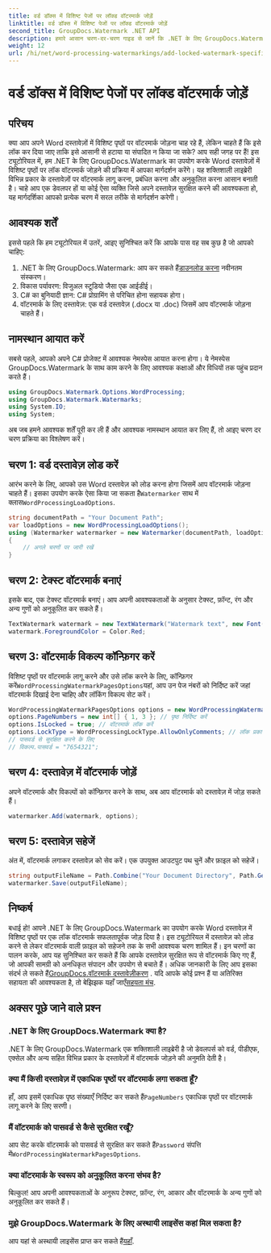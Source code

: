 ```yaml
---
title: वर्ड डॉक्स में विशिष्ट पेजों पर लॉक्ड वॉटरमार्क जोड़ें
linktitle: वर्ड डॉक्स में विशिष्ट पेजों पर लॉक्ड वॉटरमार्क जोड़ें
second_title: GroupDocs.Watermark .NET API
description: हमारे आसान चरण-दर-चरण गाइड से जानें कि .NET के लिए GroupDocs.Watermark का उपयोग करके Word दस्तावेज़ों में विशिष्ट पृष्ठों पर लॉक किए गए वॉटरमार्क को कैसे जोड़ा जाए।
weight: 12
url: /hi/net/word-processing-watermarkings/add-locked-watermark-specific-pages-word-docs/
---
```


# वर्ड डॉक्स में विशिष्ट पेजों पर लॉक्ड वॉटरमार्क जोड़ें

## परिचय
क्या आप अपने Word दस्तावेज़ों में विशिष्ट पृष्ठों पर वॉटरमार्क जोड़ना चाह रहे हैं, लेकिन चाहते हैं कि इसे लॉक कर दिया जाए ताकि इसे आसानी से हटाया या संपादित न किया जा सके? आप सही जगह पर हैं! इस ट्यूटोरियल में, हम .NET के लिए GroupDocs.Watermark का उपयोग करके Word दस्तावेज़ों में विशिष्ट पृष्ठों पर लॉक वॉटरमार्क जोड़ने की प्रक्रिया में आपका मार्गदर्शन करेंगे। यह शक्तिशाली लाइब्रेरी विभिन्न प्रकार के दस्तावेज़ों पर वॉटरमार्क लागू करना, प्रबंधित करना और अनुकूलित करना आसान बनाती है। चाहे आप एक डेवलपर हों या कोई ऐसा व्यक्ति जिसे अपने दस्तावेज़ सुरक्षित करने की आवश्यकता हो, यह मार्गदर्शिका आपको प्रत्येक चरण में सरल तरीके से मार्गदर्शन करेगी।
## आवश्यक शर्तें
इससे पहले कि हम ट्यूटोरियल में उतरें, आइए सुनिश्चित करें कि आपके पास वह सब कुछ है जो आपको चाहिए:
1.  .NET के लिए GroupDocs.Watermark: आप कर सकते हैं[डाउनलोड करना](https://releases.groupdocs.com/Watermark/net/) नवीनतम संस्करण।
2. विकास पर्यावरण: विजुअल स्टूडियो जैसा एक आईडीई।
3. C# का बुनियादी ज्ञान: C# प्रोग्रामिंग से परिचित होना सहायक होगा।
4. वॉटरमार्क के लिए दस्तावेज़: एक वर्ड दस्तावेज़ (.docx या .doc) जिसमें आप वॉटरमार्क जोड़ना चाहते हैं।
## नामस्थान आयात करें
सबसे पहले, आपको अपने C# प्रोजेक्ट में आवश्यक नेमस्पेस आयात करना होगा। ये नेमस्पेस GroupDocs.Watermark के साथ काम करने के लिए आवश्यक कक्षाओं और विधियों तक पहुंच प्रदान करते हैं।
```csharp
using GroupDocs.Watermark.Options.WordProcessing;
using GroupDocs.Watermark.Watermarks;
using System.IO;
using System;
```
अब जब हमने आवश्यक शर्तें पूरी कर ली हैं और आवश्यक नामस्थान आयात कर लिए हैं, तो आइए चरण दर चरण प्रक्रिया का विश्लेषण करें।
## चरण 1: वर्ड दस्तावेज़ लोड करें
 आरंभ करने के लिए, आपको उस Word दस्तावेज़ को लोड करना होगा जिसमें आप वॉटरमार्क जोड़ना चाहते हैं। इसका उपयोग करके ऐसा किया जा सकता है`Watermarker` साथ में क्लास`WordProcessingLoadOptions`.
```csharp
string documentPath = "Your Document Path";
var loadOptions = new WordProcessingLoadOptions();
using (Watermarker watermarker = new Watermarker(documentPath, loadOptions))
{
    // अगले चरणों पर जारी रखें
}
```
## चरण 2: टेक्स्ट वॉटरमार्क बनाएं
इसके बाद, एक टेक्स्ट वॉटरमार्क बनाएं। आप अपनी आवश्यकताओं के अनुसार टेक्स्ट, फ़ॉन्ट, रंग और अन्य गुणों को अनुकूलित कर सकते हैं।
```csharp
TextWatermark watermark = new TextWatermark("Watermark text", new Font("Arial", 19));
watermark.ForegroundColor = Color.Red;
```
## चरण 3: वॉटरमार्क विकल्प कॉन्फ़िगर करें
 विशिष्ट पृष्ठों पर वॉटरमार्क लागू करने और उसे लॉक करने के लिए, कॉन्फ़िगर करें`WordProcessingWatermarkPagesOptions`यहां, आप उन पेज नंबरों को निर्दिष्ट करें जहां वॉटरमार्क दिखाई देना चाहिए और लॉकिंग विकल्प सेट करें।
```csharp
WordProcessingWatermarkPagesOptions options = new WordProcessingWatermarkPagesOptions();
options.PageNumbers = new int[] { 1, 3 }; // पृष्ठ निर्दिष्ट करें
options.IsLocked = true; // वॉटरमार्क लॉक करें
options.LockType = WordProcessingLockType.AllowOnlyComments; // लॉक प्रकार सेट करें
// पासवर्ड से सुरक्षित करने के लिए
// विकल्प.पासवर्ड = "7654321";
```
## चरण 4: दस्तावेज़ में वॉटरमार्क जोड़ें
अपने वॉटरमार्क और विकल्पों को कॉन्फ़िगर करने के साथ, अब आप वॉटरमार्क को दस्तावेज़ में जोड़ सकते हैं।
```csharp
watermarker.Add(watermark, options);
```
## चरण 5: दस्तावेज़ सहेजें
अंत में, वॉटरमार्क लगाकर दस्तावेज़ को सेव करें। एक उपयुक्त आउटपुट पथ चुनें और फ़ाइल को सहेजें।
```csharp
string outputFileName = Path.Combine("Your Document Directory", Path.GetFileName(documentPath));
watermarker.Save(outputFileName);
```
## निष्कर्ष
बधाई हो! आपने .NET के लिए GroupDocs.Watermark का उपयोग करके Word दस्तावेज़ में विशिष्ट पृष्ठों पर एक लॉक वॉटरमार्क सफलतापूर्वक जोड़ दिया है। इस ट्यूटोरियल में दस्तावेज़ को लोड करने से लेकर वॉटरमार्क वाली फ़ाइल को सहेजने तक के सभी आवश्यक चरण शामिल हैं। इन चरणों का पालन करके, आप यह सुनिश्चित कर सकते हैं कि आपके दस्तावेज़ सुरक्षित रूप से वॉटरमार्क किए गए हैं, जो आपकी सामग्री को अनधिकृत संपादन और उपयोग से बचाते हैं।
 अधिक जानकारी के लिए आप इसका संदर्भ ले सकते हैं[GroupDocs.वॉटरमार्क दस्तावेज़ीकरण](https://tutorials.groupdocs.com/Watermark/net/) . यदि आपके कोई प्रश्न हैं या अतिरिक्त सहायता की आवश्यकता है, तो बेझिझक यहाँ जाएँ[सहयता मंच](https://forum.groupdocs.com/c/watermark/19).
## अक्सर पूछे जाने वाले प्रश्न
### .NET के लिए GroupDocs.Watermark क्या है?
.NET के लिए GroupDocs.Watermark एक शक्तिशाली लाइब्रेरी है जो डेवलपर्स को वर्ड, पीडीएफ, एक्सेल और अन्य सहित विभिन्न प्रकार के दस्तावेज़ों में वॉटरमार्क जोड़ने की अनुमति देती है।
### क्या मैं किसी दस्तावेज़ में एकाधिक पृष्ठों पर वॉटरमार्क लगा सकता हूँ?
 हाँ, आप इसमें एकाधिक पृष्ठ संख्याएँ निर्दिष्ट कर सकते हैं`PageNumbers` एकाधिक पृष्ठों पर वॉटरमार्क लागू करने के लिए सरणी।
### मैं वॉटरमार्क को पासवर्ड से कैसे सुरक्षित रखूँ?
 आप सेट करके वॉटरमार्क को पासवर्ड से सुरक्षित कर सकते हैं`Password` संपत्ति में`WordProcessingWatermarkPagesOptions`.
### क्या वॉटरमार्क के स्वरूप को अनुकूलित करना संभव है?
बिल्कुल! आप अपनी आवश्यकताओं के अनुरूप टेक्स्ट, फ़ॉन्ट, रंग, आकार और वॉटरमार्क के अन्य गुणों को अनुकूलित कर सकते हैं।
### मुझे GroupDocs.Watermark के लिए अस्थायी लाइसेंस कहां मिल सकता है?
 आप यहां से अस्थायी लाइसेंस प्राप्त कर सकते हैं[यहाँ](https://purchase.groupdocs.com/temporary-license/).